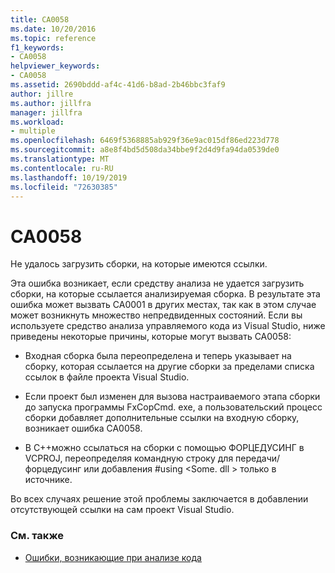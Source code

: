 ```yaml
---
title: CA0058
ms.date: 10/20/2016
ms.topic: reference
f1_keywords:
- CA0058
helpviewer_keywords:
- CA0058
ms.assetid: 2690bddd-af4c-41d6-b8ad-2b46bbc3faf9
author: jillre
ms.author: jillfra
manager: jillfra
ms.workload:
- multiple
ms.openlocfilehash: 6469f5368885ab929f36e9ac015df86ed223d778
ms.sourcegitcommit: a8e8f4bd5d508da34bbe9f2d4d9fa94da0539de0
ms.translationtype: MT
ms.contentlocale: ru-RU
ms.lasthandoff: 10/19/2019
ms.locfileid: "72630385"
---
```

# <a name="ca0058"></a>CA0058

Не удалось загрузить сборки, на которые имеются ссылки.

Эта ошибка возникает, если средству анализа не удается загрузить сборки, на которые ссылается анализируемая сборка. В результате эта ошибка может вызвать CA0001 в других местах, так как в этом случае может возникнуть множество непредвиденных состояний. Если вы используете средство анализа управляемого кода из Visual Studio, ниже приведены некоторые причины, которые могут вызвать CA0058:

- Входная сборка была переопределена и теперь указывает на сборку, которая ссылается на другие сборки за пределами списка ссылок в файле проекта Visual Studio.

- Если проект был изменен для вызова настраиваемого этапа сборки до запуска программы FxCopCmd. exe, а пользовательский процесс сборки добавляет дополнительные ссылки на входную сборку, возникает ошибка CA0058.

- В C++можно ссылаться на сборки с помощью ФОРЦЕДУСИНГ в VCPROJ, переопределяя командную строку для передачи/форцедусинг или добавления #using \<Some. dll > только в источнике.

Во всех случаях решение этой проблемы заключается в добавлении отсутствующей ссылки на сам проект Visual Studio.

### <a name="see-also"></a>См. также

- [Ошибки, возникающие при анализе кода](../code-quality/code-analysis-application-errors.md)
